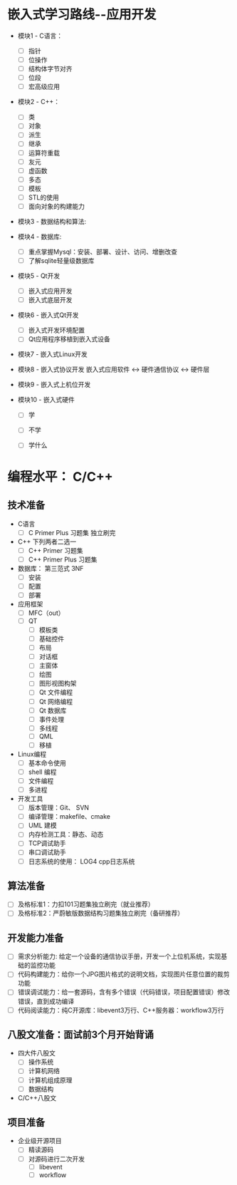 # 嵌入式学习路线--应用开发
* 模块1 - C语言：
    * [ ] 指针
    * [ ] 位操作
    * [ ] 结构体字节对齐
    * [ ] 位段
    * [ ] 宏高级应用

* 模块2 - C++： 
    * [ ] 类
    * [ ] 对象
    * [ ] 派生
    * [ ] 继承
    * [ ] 运算符重载
    * [ ] 友元
    * [ ] 虚函数
    * [ ] 多态
    * [ ] 模板
    * [ ] STL的使用
    * [ ] 面向对象的构建能力

* 模块3 - 数据结构和算法:

* 模块4 - 数据库:
    * [ ] 重点掌握Mysql：安装、部署、设计、访问、增删改查
    * [ ] 了解sqlite轻量级数据库

* 模块5 - Qt开发
    * [ ] 嵌入式应用开发
    * [ ] 嵌入式底层开发

* 模块6 - 嵌入式Qt开发
    * [ ] 嵌入式开发环境配置
    * [ ] Qt应用程序移植到嵌入式设备

* 模块7 - 嵌入式Linux开发
    
* 模块8 - 嵌入式协议开发
    嵌入式应用软件 <-> 硬件通信协议 <-> 硬件层

* 模块9 - 嵌入式上机位开发

* 模块10 - 嵌入式硬件
    * [ ] 学
    * [ ] 不学
    * [ ] 学什么


# 编程水平： C/C++
## 技术准备
* C语言
    * [ ] C Primer Plus 习题集 独立刷完

* C++ 下列两者二选一
    * [ ] C++ Primer 习题集
    * [ ] C++ Primer Plus 习题集

* 数据库： 第三范式 3NF
    * [ ] 安装
    * [ ] 配置
    * [ ] 部署

* 应用框架
    * [ ] MFC（out）
    * [ ] QT 
        * [ ] 模板类
        * [ ] 基础控件  
        * [ ] 布局
        * [ ] 对话框
        * [ ] 主窗体
        * [ ] 绘图
        * [ ] 图形视图构架
        * [ ] Qt 文件编程
        * [ ] Qt 网络编程
        * [ ] Qt 数据库
        * [ ] 事件处理
        * [ ] 多线程
        * [ ] QML
        * [ ] 移植

* Linux编程
    * [ ] 基本命令使用
    * [ ] shell 编程
    * [ ] 文件编程
    * [ ] 多进程

* 开发工具
    * [ ] 版本管理：Git、 SVN
    * [ ] 编译管理：makefile、cmake
    * [ ] UML 建模
    * [ ] 内存检测工具：静态、动态
    * [ ] TCP调试助手
    * [ ] 串口调试助手
    * [ ] 日志系统的使用： LOG4 cpp日志系统

## 算法准备
* [ ] 及格标准1：力扣101习题集独立刷完（就业推荐）
* [ ] 及格标准2：严蔚敏版数据结构习题集独立刷完（备研推荐）

## 开发能力准备 
* [ ] 需求分析能力: 给定一个设备的通信协议手册，开发一个上位机系统，实现基础的监控功能
* [ ] 代码构建能力：给你一个JPG图片格式的说明文档，实现图片任意位置的裁剪功能
* [ ] 错误调试能力：给一套源码，含有多个错误（代码错误，项目配置错误）修改错误，直到成功编译
* [ ] 代码阅读能力：纯C开源库：libevent3万行、C++服务器：workflow3万行

## 八股文准备：面试前3个月开始背诵
* 四大件八股文
    * [ ] 操作系统
    * [ ] 计算机网络
    * [ ] 计算机组成原理
    * [ ] 数据结构
* C/C++八股文

## 项目准备
* 企业级开源项目
    * [ ] 精读源码
    * [ ] 对源码进行二次开发
        * [ ] libevent
        * [ ] workflow
